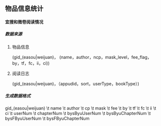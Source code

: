 ## 物品信息统计

#### 宜搜和微卷阅读情况

##### 数据来源

1. 物品信息

   (gid_(easou|weijuan)， (name，author，ncp，mask_level，fee_flag，by，tf，fc，ii，ci))

2. 阅读日志

   (gid_(easou|weijuan)，（appudid，sort，userType，bookType）)

##### 生成数据格式

gid_(easou|weijuan) \t name \t author \t cp \t mask \t fee \t by \t tf \t fc \t ii \t ci \t userNum \t chapterNum \t bysByuUserNum \t bysByuChapterNum \t bysFByuUserNum \t bysFByuChapterNum

